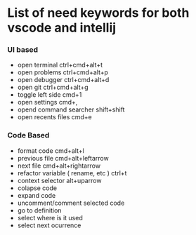 # List of need keywords for both vscode and intellij

### UI based
- open terminal ctrl+cmd+alt+t
- open problems ctrl+cmd+alt+p
- open debugger ctrl+cmd+alt+d
- open git ctrl+cmd+alt+g
- toggle left side cmd+1
- open settings cmd+,
- opend command searcher shift+shift
- open recents files cmd+e

### Code Based
- format code cmd+alt+l
- previous file cmd+alt+leftarrow
- next file  cmd+alt+rightarrow
- refactor variable ( rename, etc ) ctrl+t
- context selector alt+uparrow
- colapse code
- expand code
- uncomment/comment selected code
- go to definition
- select where is it used
- select next ocurrence
